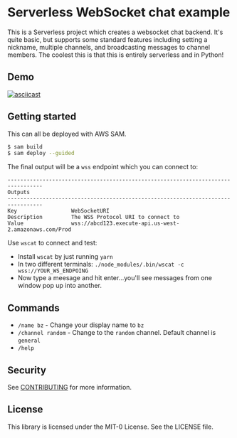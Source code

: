 # Serverless WebSocket chat example

This is a Serverless project which creates a websocket chat backend. It's quite basic, but supports
some standard features including setting a nickname, multiple channels, and broadcasting messages
to channel members. The coolest this is that this is entirely serverless and in Python!

## Demo

[![asciicast](https://asciinema.org/a/O1ya9VitrkhH1lQVCqxbJsV6P.svg)](https://asciinema.org/a/O1ya9VitrkhH1lQVCqxbJsV6P)

## Getting started

This can all be deployed with AWS SAM.

```bash
$ sam build
$ sam deploy --guided
```

The final output will be a `wss` endpoint which you can connect to:

```
---------------------------------------------------------------------------------
Outputs
---------------------------------------------------------------------------------
Key                 WebSocketURI
Description         The WSS Protocol URI to connect to
Value               wss://abcd123.execute-api.us-west-2.amazonaws.com/Prod
```

Use `wscat` to connect and test:

- Install `wscat` by just running `yarn`
- In two different terminals: `./node_modules/.bin/wscat -c wss://YOUR_WS_ENDPOING`
- Now type a meesage and hit enter...you'll see messages from one window pop up into another.

## Commands

- `/name bz` - Change your display name to `bz`
- `/channel random` - Change to the `random` channel. Default channel is `general`
- `/help`

## Security

See [CONTRIBUTING](CONTRIBUTING.md#security-issue-notifications) for more information.

## License

This library is licensed under the MIT-0 License. See the LICENSE file.
